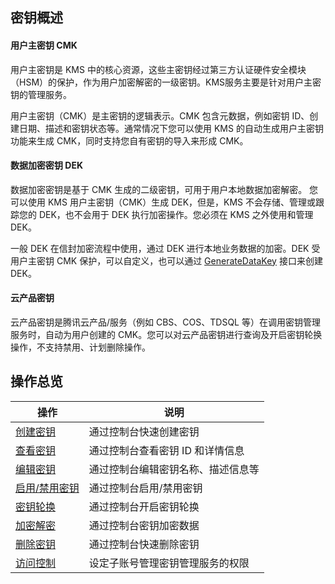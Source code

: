 
## 密钥概述
#### 用户主密钥 CMK
用户主密钥是 KMS 中的核心资源，这些主密钥经过第三方认证硬件安全模块（HSM）的保护，作为用户加密解密的一级密钥。KMS服务主要是针对用户主密钥的管理服务。

用户主密钥（CMK）是主密钥的逻辑表示。CMK 包含元数据，例如密钥 ID、创建日期、描述和密钥状态等。通常情况下您可以使用 KMS 的自动生成用户主密钥功能来生成 CMK，同时支持您自有密钥的导入来形成 CMK。



#### 数据加密密钥 DEK
数据加密密钥是基于 CMK 生成的二级密钥，可用于用户本地数据加密解密。
您可以使用 KMS 用户主密钥（CMK）生成 DEK，但是，KMS 不会存储、管理或跟踪您的 DEK，也不会用于 DEK 执行加密操作。您必须在 KMS 之外使用和管理 DEK。

一般 DEK 在信封加密流程中使用，通过 DEK 进行本地业务数据的加密。DEK 受用户主密钥 CMK 保护，可以自定义，也可以通过 [GenerateDataKey](https://cloud.tencent.com/document/product/573/34419) 接口来创建 DEK。


#### 云产品密钥
云产品密钥是腾讯云产品/服务（例如 CBS、COS、TDSQL 等）在调用密钥管理服务时，自动为用户创建的 CMK。您可以对云产品密钥进行查询及开启密钥轮换操作，不支持禁用、计划删除操作。


## 操作总览
| 操作             | 说明                               |
| ---------------- | ---------------------------------- |
| [创建密钥](https://cloud.tencent.com/document/product/573/8875)         | 通过控制台快速创建密钥             |
| [查看密钥](https://cloud.tencent.com/document/product/573/38386) | 通过控制台查看密钥 ID 和详情信息       |
| [编辑密钥](https://cloud.tencent.com/document/product/573/38397)         | 通过控制台编辑密钥名称、描述信息等 |
| [启用/禁用密钥](https://cloud.tencent.com/document/product/573/38398)    | 通过控制台启用/禁用密钥            |
| [密钥轮换](https://cloud.tencent.com/document/product/573/38399)         | 通过控制台开启密钥轮换             |
| [加密解密](https://cloud.tencent.com/document/product/573/8877)         | 通过控制台密钥加密数据             |
| [删除密钥](https://cloud.tencent.com/document/product/573/38404)         | 通过控制台快速删除密钥             |
| [访问控制](https://cloud.tencent.com/document/product/573/10129)         | 设定子账号管理密钥管理服务的权限   |
